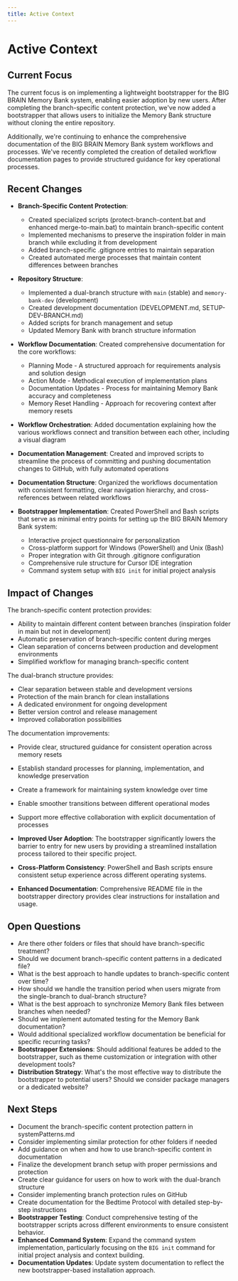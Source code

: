 ```yaml
---
title: Active Context
---
```


# Active Context

## Current Focus

The current focus is on implementing a lightweight bootstrapper for the BIG
BRAIN Memory Bank system, enabling easier adoption by new users. After
completing the branch-specific content protection, we've now added a
bootstrapper that allows users to initialize the Memory Bank structure without
cloning the entire repository.

Additionally, we're continuing to enhance the comprehensive documentation of the
BIG BRAIN Memory Bank system workflows and processes. We've recently completed
the creation of detailed workflow documentation pages to provide structured
guidance for key operational processes.

## Recent Changes

- **Branch-Specific Content Protection**:

  - Created specialized scripts (protect-branch-content.bat and enhanced
    merge-to-main.bat) to maintain branch-specific content
  - Implemented mechanisms to preserve the inspiration folder in main branch
    while excluding it from development
  - Added branch-specific .gitignore entries to maintain separation
  - Created automated merge processes that maintain content differences between
    branches

- **Repository Structure**:

  - Implemented a dual-branch structure with `main` (stable) and
    `memory-bank-dev` (development)
  - Created development documentation (DEVELOPMENT.md, SETUP-DEV-BRANCH.md)
  - Added scripts for branch management and setup
  - Updated Memory Bank with branch structure information

- **Workflow Documentation**: Created comprehensive documentation for the core
  workflows:

  - Planning Mode - A structured approach for requirements analysis and solution
    design
  - Action Mode - Methodical execution of implementation plans
  - Documentation Updates - Process for maintaining Memory Bank accuracy and
    completeness
  - Memory Reset Handling - Approach for recovering context after memory resets

- **Workflow Orchestration**: Added documentation explaining how the various
  workflows connect and transition between each other, including a visual
  diagram

- **Documentation Management**: Created and improved scripts to streamline the
  process of committing and pushing documentation changes to GitHub, with fully
  automated operations

- **Documentation Structure**: Organized the workflows documentation with
  consistent formatting, clear navigation hierarchy, and cross-references
  between related workflows

- **Bootstrapper Implementation**: Created PowerShell and Bash scripts that
  serve as minimal entry points for setting up the BIG BRAIN Memory Bank system:
  - Interactive project questionnaire for personalization
  - Cross-platform support for Windows (PowerShell) and Unix (Bash)
  - Proper integration with Git through .gitignore configuration
  - Comprehensive rule structure for Cursor IDE integration
  - Command system setup with `BIG init` for initial project analysis

## Impact of Changes

The branch-specific content protection provides:

- Ability to maintain different content between branches (inspiration folder in
  main but not in development)
- Automatic preservation of branch-specific content during merges
- Clean separation of concerns between production and development environments
- Simplified workflow for managing branch-specific content

The dual-branch structure provides:

- Clear separation between stable and development versions
- Protection of the main branch for clean installations
- A dedicated environment for ongoing development
- Better version control and release management
- Improved collaboration possibilities

The documentation improvements:

- Provide clear, structured guidance for consistent operation across memory
  resets
- Establish standard processes for planning, implementation, and knowledge
  preservation
- Create a framework for maintaining system knowledge over time
- Enable smoother transitions between different operational modes
- Support more effective collaboration with explicit documentation of processes

- **Improved User Adoption**: The bootstrapper significantly lowers the barrier
  to entry for new users by providing a streamlined installation process
  tailored to their specific project.
- **Cross-Platform Consistency**: PowerShell and Bash scripts ensure consistent
  setup experience across different operating systems.
- **Enhanced Documentation**: Comprehensive README file in the bootstrapper
  directory provides clear instructions for installation and usage.

## Open Questions

- Are there other folders or files that should have branch-specific treatment?
- Should we document branch-specific content patterns in a dedicated file?
- What is the best approach to handle updates to branch-specific content over
  time?
- How should we handle the transition period when users migrate from the
  single-branch to dual-branch structure?
- What is the best approach to synchronize Memory Bank files between branches
  when needed?
- Should we implement automated testing for the Memory Bank documentation?
- Would additional specialized workflow documentation be beneficial for specific
  recurring tasks?
- **Bootstrapper Extensions**: Should additional features be added to the
  bootstrapper, such as theme customization or integration with other
  development tools?
- **Distribution Strategy**: What's the most effective way to distribute the
  bootstrapper to potential users? Should we consider package managers or a
  dedicated website?

## Next Steps

- Document the branch-specific content protection pattern in systemPatterns.md
- Consider implementing similar protection for other folders if needed
- Add guidance on when and how to use branch-specific content in documentation
- Finalize the development branch setup with proper permissions and protection
- Create clear guidance for users on how to work with the dual-branch structure
- Consider implementing branch protection rules on GitHub
- Create documentation for the Bedtime Protocol with detailed step-by-step
  instructions
- **Bootstrapper Testing**: Conduct comprehensive testing of the bootstrapper
  scripts across different environments to ensure consistent behavior.
- **Enhanced Command System**: Expand the command system implementation,
  particularly focusing on the `BIG init` command for initial project analysis
  and context building.
- **Documentation Updates**: Update system documentation to reflect the new
  bootstrapper-based installation approach.

